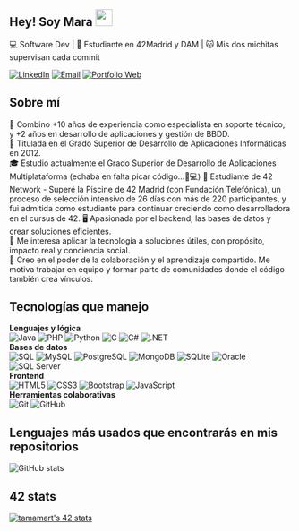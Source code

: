 ## Hey! Soy Mara <img src="https://media.giphy.com/media/hvRJCLFzcasrR4ia7z/giphy.gif" width="30px"/>

💻 Software Dev | 🌱 Estudiante en 42Madrid y DAM | 🐱 Mis dos michitas supervisan cada commit  

<p align="center">

[![LinkedIn](https://img.shields.io/badge/-LinkedIn-A3C4F3?style=for-the-badge&logo=linkedin&logoColor=white)](https://linkedin.com/in/tamaramartinezvargas)
[![Email](https://img.shields.io/badge/-Email-F4A3A3?style=for-the-badge&logo=gmail&logoColor=white)](mailto:tamara.martinez.vargas@gmail.com)
[![Portfolio Web](https://img.shields.io/badge/-Portfolio%20Web-C5A3F3?style=for-the-badge&logo=code&logoColor=white)](https://maramartinezvargas.github.io/portfolio/)

</p>

## Sobre mí
🧰 Combino +10 años de experiencia como especialista en soporte técnico, y +2 años en desarrollo de aplicaciones y gestión de BBDD.  
📜 Titulada en el Grado Superior de Desarrollo de Aplicaciones Informáticas en 2012.  
🎓 Estudio actualmente el Grado Superior de Desarrollo de Aplicaciones Multiplataforma (echaba en falta picar código...🫶💻) 
🌊 Estudiante de 42 Network - Superé la Piscine de 42 Madrid (con Fundación Telefónica), un proceso de selección intensivo de 26 días con más de 220 participantes, y fui admitida como estudiante para continuar creciendo como desarrolladora en el cursus de 42.
🖥️ Apasionada por el backend, las bases de datos y crear soluciones eficientes.  
🌿 Me interesa aplicar la tecnología a soluciones útiles, con propósito, impacto real y conciencia social.  
🤝 Creo en el poder de la colaboración y el aprendizaje compartido. Me motiva trabajar en equipo y formar parte de comunidades donde el código también crea vínculos.  

## Tecnologías que manejo
**Lenguajes y lógica**  
![Java](https://img.shields.io/badge/-Java-A3C4F3?style=for-the-badge&logo=java&logoColor=white)
![PHP](https://img.shields.io/badge/-PHP-C5A3F3?style=for-the-badge&logo=php&logoColor=white)
![Python](https://img.shields.io/badge/-Python-A3C4F3?style=for-the-badge&logo=python&logoColor=white)
![C](https://img.shields.io/badge/-C-D3D3D3?style=for-the-badge&logo=c&logoColor=white)
![C#](https://img.shields.io/badge/-C%23-C5A3F3?style=for-the-badge&logo=c-sharp&logoColor=white)
![.NET](https://img.shields.io/badge/-.NET-A3C4F3?style=for-the-badge&logo=dot-net&logoColor=white)
<br>
**Bases de datos**  
![SQL](https://img.shields.io/badge/-SQL-A3C4F3?style=for-the-badge&logo=postgresql&logoColor=white)
![MySQL](https://img.shields.io/badge/-MySQL-A3C4F3?style=for-the-badge&logo=mysql&logoColor=white)
![PostgreSQL](https://img.shields.io/badge/-PostgreSQL-A3C4F3?style=for-the-badge&logo=postgresql&logoColor=white)
![MongoDB](https://img.shields.io/badge/-MongoDB-B7E4C7?style=for-the-badge&logo=mongodb&logoColor=white)
![SQLite](https://img.shields.io/badge/-SQLite-A3C4F3?style=for-the-badge&logo=sqlite&logoColor=white)
![Oracle](https://img.shields.io/badge/-Oracle-F4A3A3?style=for-the-badge&logo=oracle&logoColor=white)
![SQL Server](https://img.shields.io/badge/-SQL%20Server-F4A3A3?style=for-the-badge&logo=microsoftsqlserver&logoColor=white)
<br>
**Frontend**  
![HTML5](https://img.shields.io/badge/-HTML5-FFCCAA?style=for-the-badge&logo=html5&logoColor=white)
![CSS3](https://img.shields.io/badge/-CSS3-A3C4F3?style=for-the-badge&logo=css3&logoColor=white)
![Bootstrap](https://img.shields.io/badge/-Bootstrap-C5A3F3?style=for-the-badge&logo=bootstrap&logoColor=white)
![JavaScript](https://img.shields.io/badge/-JavaScript-FFF3B0?style=for-the-badge&logo=javascript&logoColor=black)
<br>
**Herramientas colaborativas**  
![Git](https://img.shields.io/badge/-Git-A3C4F3?style=for-the-badge&logo=git&logoColor=white)
![GitHub](https://img.shields.io/badge/-GitHub-D3D3D3?style=for-the-badge&logo=github&logoColor=white)

## Lenguajes más usados que encontrarás en mis repositorios
![GitHub stats](https://github-readme-stats.vercel.app/api/top-langs/?username=maramartinezvargas&layout=compact&theme=dark)
<!-- ![Top Langs](https://github-readme-stats.vercel.app/api/top-langs/?username=maramartinezvargas&langs_count=6&theme=gruvbox)-->

## 42 stats
[![tamamart's 42 stats](https://badge.mediaplus.ma/starryblue/tamamart)](https://profile-v3.intra.42.fr/users/tamamart)


